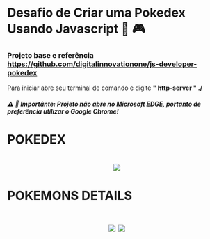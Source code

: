 # Desafio de Criar uma Pokedex Usando Javascript :space_invader: :video_game:
### Projeto base e referência https://github.com/digitalinnovationone/js-developer-pokedex

<p>Para iniciar abre seu terminal de comando e digite <strong>" http-server " ./<strong> </p>

##### :warning: :rotating_light: Importânte: Projeto não abre no Microsoft EDGE, portanto de preferência utilizar o Google Chrome!

<h1>POKEDEX<h1>
<div align="center">
<img src="https://user-images.githubusercontent.com/89158456/201135304-ba6e8ede-ed63-446e-8daf-5692fe463859.png"/>
</div>

<h1>POKEMONS DETAILS<h1>
<div align="center">
<img src="https://user-images.githubusercontent.com/89158456/201136095-74430cdd-cea9-44e8-93bc-cbeb7cef71b1.png"/>
<img src="https://user-images.githubusercontent.com/89158456/201136749-d3f61da6-cb36-4dd8-9f47-7a329879d7d9.png"/>
</div>
